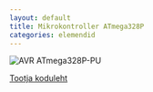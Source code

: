 ```yaml
---
layout: default
title: Mikrokontroller ATmega328P
categories: elemendid
---
```

![AVR ATmega328P-PU](/bb/images/atmega328p-pu.jpg)

[Tootja koduleht](http://www.atmel.com/devices/atmega328p.aspx)
